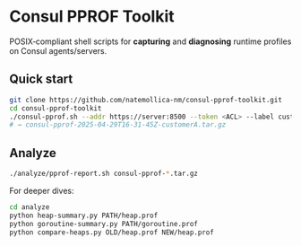 # Consul PPROF Toolkit

POSIX‑compliant shell scripts for **capturing** and **diagnosing** runtime profiles on Consul agents/servers.

## Quick start

```bash
git clone https://github.com/natemollica-nm/consul-pprof-toolkit.git
cd consul-pprof-toolkit
./consul-pprof.sh --addr https://server:8500 --token <ACL> --label customerA
# → consul-pprof-2025-04-29T16-31-45Z-customerA.tar.gz
```

## Analyze

```bash
./analyze/pprof-report.sh consul-pprof-*.tar.gz
```

For deeper dives:

```bash
cd analyze
python heap-summary.py PATH/heap.prof
python goroutine-summary.py PATH/goroutine.prof
python compare-heaps.py OLD/heap.prof NEW/heap.prof
```
